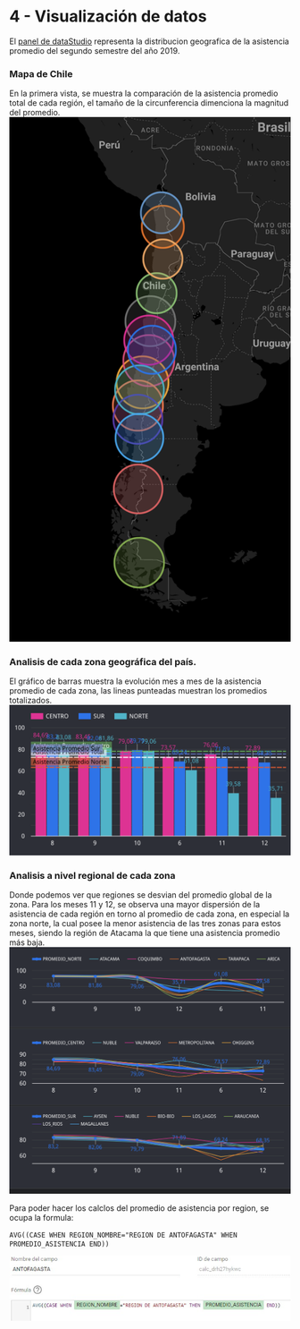 # 4 - Visualización de datos

El [panel de dataStudio](https://datastudio.google.com/reporting/c093ba5c-4a69-40c1-85fa-a0a4b3a1a62a/page/aGgwC) representa
la distribucion geografica de la asistencia promedio del segundo semestre del año 2019. 

### Mapa de Chile
En la primera vista, se muestra la comparación de la asistencia promedio total de cada región, el tamaño de la circunferencia
dimenciona la magnitud del promedio.
![4-mapa.png](../images/4-mapa.png)

### Analisis de cada zona geográfica del país. 

El gráfico de barras muestra la evolución mes a mes 
de la asistencia promedio de cada zona, las lineas punteadas muestran los promedios totalizados.
![4-barras.png](../images/4-barras.png)

### Analisis a nivel regional de cada zona
Donde podemos ver que regiones se desvian del promedio global de la zona. Para los meses 11 y 12, se observa
una mayor dispersión de la asistencia de cada región en torno al promedio de cada zona, en especial la zona norte, la cual 
posee la menor asistencia de las tres zonas para estos meses, siendo la región de Atacama  la que tiene una asistencia
promedio más baja. 
![4-lineas.png](../images/4-lineas.png)

Para poder hacer los calclos del promedio de asistencia por region, se ocupa la formula:
``` 
AVG((CASE WHEN REGION_NOMBRE="REGION DE ANTOFAGASTA" WHEN PROMEDIO_ASISTENCIA END))
```
![4-campos-calculados.png](../images/4-campos-calculados.png)